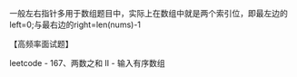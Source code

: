 一般左右指针多用于数组题目中，实际上在数组中就是两个索引位，即最左边的left=0;与最右边的right=len(nums)-1

【高频率面试题】

leetcode - 167、两数之和 II - 输入有序数组